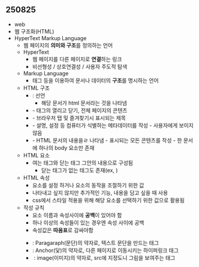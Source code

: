 ## 250825
- web
- 웹 구조화(HTML)
- HyperText Markup Language
  - 웹 페이지의 **의미와 구조**를 정의하는 언어
  - HyperText
    - 웹 페이지를 다른 페이지로 **연결**하는 링크
    - 비선형성 / 상호연결성 / 사용자 주도적 탐색
  - Markup Language
    - 태그 등을 이용하여 문서나 데이터의 **구조**를 명시하는 언어
  - HTML 구조
    - <!DOCTYPE html> : 선언
      - 해당 문서가 html 문서라는 것을 나타냄
    - <html></html>
      - 태그의 열리고 닫기, 전체 페이지의 콘텐츠
    - <title></title>
      - 브라우저 탭 및 즐겨찾기시 표시되는 제목
    - <head></head>
      - 설명, 설정 등 컴퓨터가 식별하는 메타데이터를 작성
      - 사용자에게 보이지 않음
    - <body></body>
      - HTML 문서의 내용을ㄹ 나타냄
      - 표시되는 모든 콘텐츠를 작성
      - 한 문서에 하나의 body 요소만 존재
  - HTML 요소
    - 여는 태그와 닫는 태그 그안의 내용으로 구성됨
      - 닫는 태그가 없는 태그도 존재(ex, <img>)
  - HTML 속성
    - 요소를 설정 하거나 요소의 동작을 조절하기 위한 값
    - 나타내고 싶지 않지만 추가적인 기능, 내용을 담고 싶을 때 사용
    - css에서 스타일 적용을 위해 해당 요소를 선택하기 위한 값으로 활용됨
  - 작성 규칙
    - 요소 이름과 속성사이에 **공백**이 있어야 함
    - 하나 이상의 속성들이 있는 경우엔 속성 사이에 공백
    - 속성값은 **따옴표**로 감싸야함
    - <p></p> : Paragaraph(문단)의 약자로, 텍스트 문단을 만드는  태그
    - <a> : Anchor(닻)의 약자로, 다른 페이지로 이동시키는 하이퍼링크 태그
    - <img></img> : image(이미지)의 약자로, src에 지정도니 그림을 보여주는 태그
      
